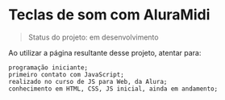 # Teclas de som com AluraMidi

> Status do projeto: em desenvolvimento

Ao utilizar a página resultante desse projeto, atentar para:

```
programação iniciante;
primeiro contato com JavaScript;
realizado no curso de JS para Web, da Alura;
conhecimento em HTML, CSS, JS inicial, ainda em andamento;
```

